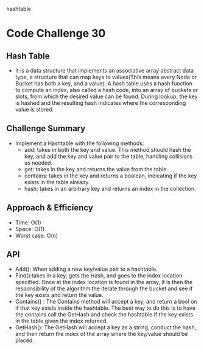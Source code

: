 hashtable

# Code Challenge 30

## Hash Table
  * It is a data structure that implements an associative array abstract data type, a structure that can map keys to values(This means every Node or Bucket has both a key, and a value). A hash table uses a hash function to compute an index, also called a hash code, into an array of buckets or slots, from which the desired value can be found. During lookup, the key is hashed and the resulting hash indicates where the corresponding value is stored.
  
## Challenge Summary
  * Implement a Hashtable with the following methods:
    * add: takes in both the key and value. This method should hash the key, and add the key and value pair to the table, handling collisions as needed.
    * get: takes in the key and returns the value from the table.
    * contains: takes in the key and returns a boolean, indicating if the key exists in the table already.
    * hash: takes in an arbitrary key and returns an index in the collection.

## Approach & Efficiency
  * Time: O(1)
  * Space: O(1)
  * Worst case: O(n)

## API
  * Add(): When adding a new key/value pair to a hashtable.
  * Find():takes in a key, gets the Hash, and goes to the index location specified. Once at the index location is found in the array, it is then the responsibility of the algorithm the iterate through the bucket and see if the key exists and return the value.
  * Contains() : The Contains method will accept a key, and return a bool on if that key exists inside the hashtable. The best way to do this is to have the contains call the GetHash and check the hashtable if the key exists in the table given the index returned.
  * GetHash(): The GetHash will accept a key as a string, conduct the hash, and then return the index of the array where the key/value should be placed.
